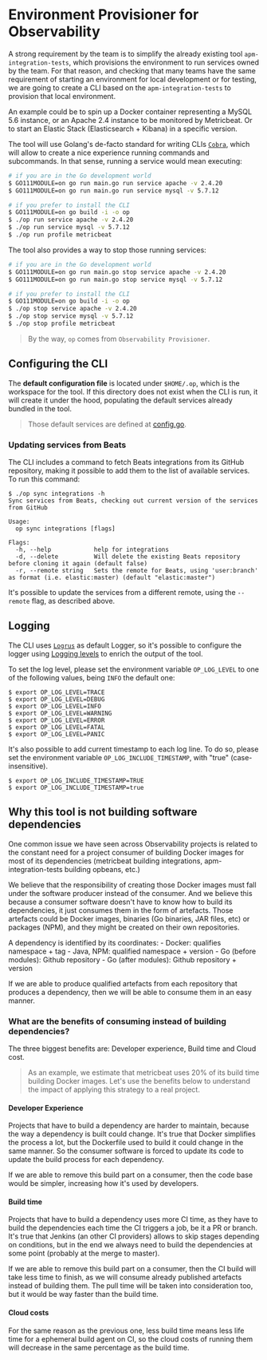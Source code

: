 # Environment Provisioner for Observability

A strong requirement by the team is to simplify the already existing tool `apm-integration-tests`, which provisions the environment to run services owned by the team. For that reason, and checking that many teams have the same requirement of starting an environment for local development or for testing, we are going to create a CLI based on the `apm-integration-tests` to provision that local environment.

An example could be to spin up a Docker container representing a MySQL 5.6 instance, or an Apache 2.4 instance to be monitored by Metricbeat. Or to start an Elastic Stack (Elasticsearch + Kibana) in a specific version.

The tool will use Golang's de-facto standard for writing CLIs [`Cobra`](https://github.com/spf13/cobra), which will allow to create a nice experience running commands and subcommands. In that sense, running a service would mean executing:

```sh
# if you are in the Go development world
$ GO111MODULE=on go run main.go run service apache -v 2.4.20
$ GO111MODULE=on go run main.go run service mysql -v 5.7.12

# if you prefer to install the CLI
$ GO111MODULE=on go build -i -o op
$ ./op run service apache -v 2.4.20
$ ./op run service mysql -v 5.7.12
$ ./op run profile metricbeat
```

The tool also provides a way to stop those running services:
```sh
# if you are in the Go development world
$ GO111MODULE=on go run main.go stop service apache -v 2.4.20
$ GO111MODULE=on go run main.go stop service mysql -v 5.7.12

# if you prefer to install the CLI
$ GO111MODULE=on go build -i -o op
$ ./op stop service apache -v 2.4.20
$ ./op stop service mysql -v 5.7.12
$ ./op stop profile metricbeat
```

>By the way, `op` comes from `Observability Provisioner`.

## Configuring the CLI
The **default configuration file** is located under `$HOME/.op`, which is the workspace for the tool. If this directory does not exist when the CLI is run, it will create it under the hood, populating the default services already bundled in the tool.

>Those default services are defined at [config.go](./config/config.go).

### Updating services from Beats
The CLI includes a command to fetch Beats integrations from its GitHub repository, making it possible to add them to the list of available services. To run this command:

```
$ ./op sync integrations -h
Sync services from Beats, checking out current version of the services from GitHub

Usage:
  op sync integrations [flags]

Flags:
  -h, --help            help for integrations
  -d, --delete          Will delete the existing Beats repository before cloning it again (default false)
  -r, --remote string   Sets the remote for Beats, using 'user:branch' as format (i.e. elastic:master) (default "elastic:master")
```

It's possible to update the services from a different remote, using the `--remote` flag, as described above.

## Logging
The CLI uses [`Logrus`](https://github.com/sirupsen/logrus) as default Logger, so it's possible to configure the logger using [Logging levels](https://github.com/sirupsen/logrus#level-logging) to enrich the output of the tool.

To set the log level, please set the environment variable `OP_LOG_LEVEL` to one of the following values, being `INFO` the default one:

```
$ export OP_LOG_LEVEL=TRACE
$ export OP_LOG_LEVEL=DEBUG
$ export OP_LOG_LEVEL=INFO
$ export OP_LOG_LEVEL=WARNING
$ export OP_LOG_LEVEL=ERROR
$ export OP_LOG_LEVEL=FATAL
$ export OP_LOG_LEVEL=PANIC
```

It's also possible to add current timestamp to each log line. To do so, please set the environment variable `OP_LOG_INCLUDE_TIMESTAMP`, with "true" (case-insensitive).

```
$ export OP_LOG_INCLUDE_TIMESTAMP=TRUE
$ export OP_LOG_INCLUDE_TIMESTAMP=true
```

## Why this tool is not building software dependencies

One common issue we have seen across Observability projects is related to the constant need for a project consumer of building Docker images for most of its dependencies (metricbeat building integrations, apm-integration-tests building opbeans, etc.)

We believe that the responsibility of creating those Docker images must fall under the software producer instead of the consumer. And we believe this because a consumer software doesn't have to know how to build its dependencies, it just consumes them in the form of artefacts. Those artefacts could be Docker images, binaries (Go binaries, JAR files, etc) or packages (NPM), and they might be created on their own repositories.

A dependency is identified by its coordinates:
    - Docker: qualifies namespace + tag
    - Java, NPM: qualified namespace + version
    - Go (before modules): Github repository
    - Go (after modules): Github repository + version

If we are able to produce qualified artefacts from each repository that produces a dependency, then we will be able to consume them in an easy manner.

### What are the benefits of consuming instead of building dependencies?

The three biggest benefits are: Developer experience, Build time and Cloud cost.

> As an example, we estimate that metricbeat uses 20% of its build time building Docker images. Let's use the benefits below to understand the impact of applying this strategy to a real project.

#### Developer Experience
Projects that have to build a dependency are harder to maintain, because the way a dependency is built could change. It's true that Docker simplifies the process a lot, but the Dockerfile used to build it could change in the same manner. So the consumer software is forced to update its code to update the build process for each dependency.

If we are able to remove this build part on a consumer, then the code base would be simpler, increasing how it's used by developers.

#### Build time
Projects that have to build a dependency uses more CI time, as they have to build the dependencies each time the CI triggers a job, be it a PR or branch. It's true that Jenkins (an other CI providers) allows to skip stages depending on conditions, but in the end we always need to build the dependencies at some point (probably at the merge to master).

If we are able to remove this build part on a consumer, then the CI build will take less time to finish, as we will consume already published artefacts instead of building them. The pull time will be taken into consideration too, but it would be way faster than the build time.

#### Cloud costs
For the same reason as the previous one, less build time means less life time for a ephemeral build agent on CI, so the cloud costs of running them will decrease in the same percentage as the build time.
